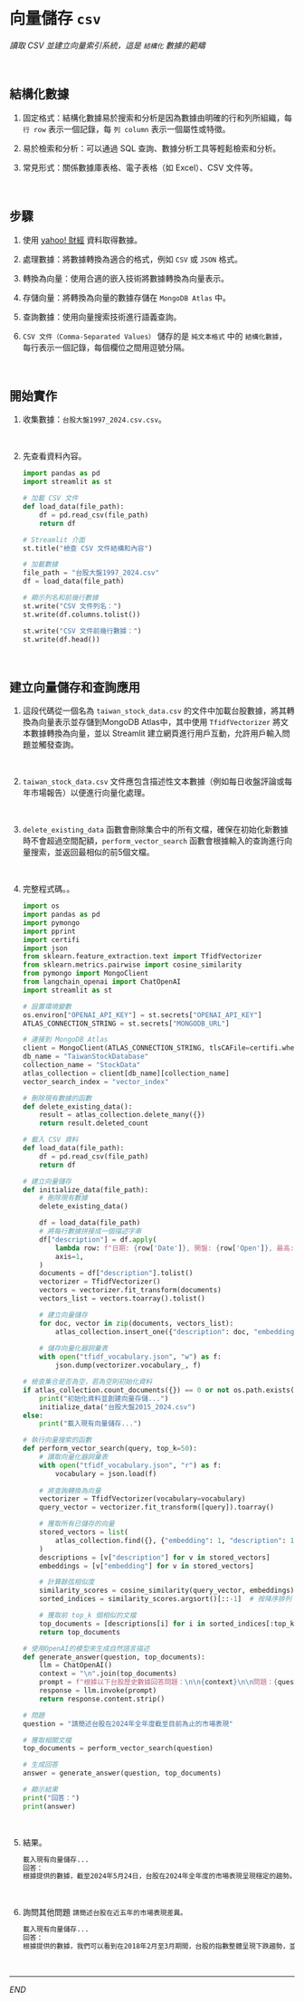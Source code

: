 # 向量儲存 `csv`

_讀取 CSV 並建立向量索引系統，這是 `結構化` 數據的範疇_

<br>

## 結構化數據

1. 固定格式：結構化數據易於搜索和分析是因為數據由明確的行和列所組織，每 `行 row` 表示一個記錄，每 `列 column` 表示一個屬性或特徵。

2. 易於檢索和分析：可以通過 SQL 查詢、數據分析工具等輕鬆檢索和分析。

3. 常見形式：關係數據庫表格、電子表格（如 Excel）、CSV 文件等。

<br>

## 步驟

1. 使用 [yahoo! 財經](https://hk.finance.yahoo.com/quote/%5ETWII/history/) 資料取得數據。

2. 處理數據：將數據轉換為適合的格式，例如 `CSV` 或 `JSON` 格式。

3. 轉換為向量：使用合適的嵌入技術將數據轉換為向量表示。

4. 存儲向量：將轉換為向量的數據存儲在 `MongoDB Atlas` 中。

5. 查詢數據：使用向量搜索技術進行語義查詢。

6. `CSV 文件（Comma-Separated Values）` 儲存的是 `純文本格式` 中的 `結構化數據`，每行表示一個記錄，每個欄位之間用逗號分隔。 

<br>

## 開始實作

1. 收集數據：`台股大盤1997_2024.csv.csv`。

<br>

2. 先查看資料內容。

    ```python
    import pandas as pd
    import streamlit as st

    # 加載 CSV 文件
    def load_data(file_path):
        df = pd.read_csv(file_path)
        return df

    # Streamlit 介面
    st.title("檢查 CSV 文件結構和內容")

    # 加載數據
    file_path = "台股大盤1997_2024.csv"
    df = load_data(file_path)

    # 顯示列名和前幾行數據
    st.write("CSV 文件列名：")
    st.write(df.columns.tolist())

    st.write("CSV 文件前幾行數據：")
    st.write(df.head())
    ```

<br>

## 建立向量儲存和查詢應用

1. 這段代碼從一個名為 `taiwan_stock_data.csv` 的文件中加載台股數據，將其轉換為向量表示並存儲到MongoDB Atlas中，其中使用 `TfidfVectorizer` 將文本數據轉換為向量，並以 Streamlit 建立網頁進行用戶互動，允許用戶輸入問題並觸發查詢。

<br>

2. `taiwan_stock_data.csv` 文件應包含描述性文本數據（例如每日收盤評論或每年市場報告）以便進行向量化處理。

<br>

3. `delete_existing_data` 函數會刪除集合中的所有文檔，確保在初始化新數據時不會超過空間配額，`perform_vector_search` 函數會根據輸入的查詢進行向量搜索，並返回最相似的前5個文檔。

<br>

4. 完整程式碼。。

    ```python
    import os
    import pandas as pd
    import pymongo
    import pprint
    import certifi
    import json
    from sklearn.feature_extraction.text import TfidfVectorizer
    from sklearn.metrics.pairwise import cosine_similarity
    from pymongo import MongoClient
    from langchain_openai import ChatOpenAI
    import streamlit as st

    # 設置環境變數
    os.environ["OPENAI_API_KEY"] = st.secrets["OPENAI_API_KEY"]
    ATLAS_CONNECTION_STRING = st.secrets["MONGODB_URL"]

    # 連接到 MongoDB Atlas
    client = MongoClient(ATLAS_CONNECTION_STRING, tlsCAFile=certifi.where())
    db_name = "TaiwanStockDatabase"
    collection_name = "StockData"
    atlas_collection = client[db_name][collection_name]
    vector_search_index = "vector_index"

    # 刪除現有數據的函數
    def delete_existing_data():
        result = atlas_collection.delete_many({})
        return result.deleted_count

    # 載入 CSV 資料
    def load_data(file_path):
        df = pd.read_csv(file_path)
        return df

    # 建立向量儲存
    def initialize_data(file_path):
        # 刪除現有數據
        delete_existing_data()

        df = load_data(file_path)
        # 將每行數據拼接成一個描述字串
        df["description"] = df.apply(
            lambda row: f"日期: {row['Date']}, 開盤: {row['Open']}, 最高: {row['High']}, 最低: {row['Low']}, 收盤: {row['Close']}, 調整後收盤: {row['Adj Close']}, 成交量: {row['Volume']}",
            axis=1,
        )
        documents = df["description"].tolist()
        vectorizer = TfidfVectorizer()
        vectors = vectorizer.fit_transform(documents)
        vectors_list = vectors.toarray().tolist()

        # 建立向量儲存
        for doc, vector in zip(documents, vectors_list):
            atlas_collection.insert_one({"description": doc, "embedding": vector})
        
        # 儲存向量化器詞彙表
        with open("tfidf_vocabulary.json", "w") as f:
            json.dump(vectorizer.vocabulary_, f)

    # 檢查集合是否為空，若為空則初始化資料
    if atlas_collection.count_documents({}) == 0 or not os.path.exists("tfidf_vocabulary.json"):
        print("初始化資料並創建向量存儲...")
        initialize_data("台股大盤2015_2024.csv")
    else:
        print("載入現有向量儲存...")

    # 執行向量搜索的函數
    def perform_vector_search(query, top_k=50):
        # 讀取向量化器詞彙表
        with open("tfidf_vocabulary.json", "r") as f:
            vocabulary = json.load(f)
        
        # 將查詢轉換為向量
        vectorizer = TfidfVectorizer(vocabulary=vocabulary)
        query_vector = vectorizer.fit_transform([query]).toarray()

        # 獲取所有已儲存的向量
        stored_vectors = list(
            atlas_collection.find({}, {"embedding": 1, "description": 1, "_id": 0})
        )
        descriptions = [v["description"] for v in stored_vectors]
        embeddings = [v["embedding"] for v in stored_vectors]

        # 計算餘弦相似度
        similarity_scores = cosine_similarity(query_vector, embeddings).flatten()
        sorted_indices = similarity_scores.argsort()[::-1]  # 按降序排列

        # 獲取前 top_k 個相似的文檔
        top_documents = [descriptions[i] for i in sorted_indices[:top_k]]
        return top_documents

    # 使用OpenAI的模型來生成自然語言描述
    def generate_answer(question, top_documents):
        llm = ChatOpenAI()
        context = "\n".join(top_documents)
        prompt = f"根據以下台股歷史數據回答問題：\n\n{context}\n\n問題：{question}\n\n回答："
        response = llm.invoke(prompt)
        return response.content.strip()

    # 問題
    question = "請簡述台股在2024年全年度截至目前為止的市場表現"

    # 獲取相關文檔
    top_documents = perform_vector_search(question)

    # 生成回答
    answer = generate_answer(question, top_documents)

    # 顯示結果
    print("回答：")
    print(answer)

    ```

<br>

5. 結果。

    ```bash
    載入現有向量儲存...
    回答：
    根據提供的數據，截至2024年5月24日，台股在2024年全年度的市場表現呈現穩定的趨勢。從開盤價、最高價、最低價、收盤價以及成交量等數據來看，台股整體呈現出波動較小、交易活躍的特徵。在此期間內，台股的收盤價呈現逐步上升的趨勢，表明投資者對於台股的信心增強，市場整體氛圍較為積極。然而，需要更多數據來進一步評估全年度的市場表現，以獲得更全面的分析結果。
    ```

<br>

6. 詢問其他問題 `請簡述台股在近五年的市場表現差異。`

    ```bash
    載入現有向量儲存...
    回答：
    根據提供的數據，我們可以看到在2018年2月至3月期間，台股的指數整體呈現下跌趨勢，並且波動幅度較大。而在2017年底至2018年初，台股指數則呈現較為穩定的表現。這顯示台股在近五年的市場表現存在較大的差異，且受到多個因素的影響，包括全球經濟環境、政治局勢、國際貿易關係等。投資者應該密切關注市場動態，制定合適的投資策略以應對市場波動。
    ```

<br>

___

_END_